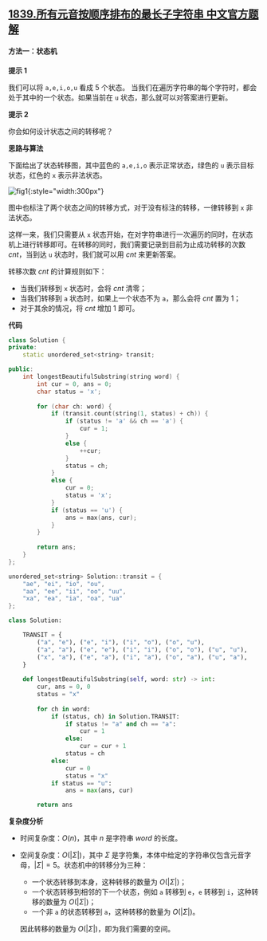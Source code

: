 ## [1839.所有元音按顺序排布的最长子字符串 中文官方题解](https://leetcode.cn/problems/longest-substring-of-all-vowels-in-order/solutions/100000/suo-you-yuan-yin-an-shun-xu-pai-bu-de-zu-9wqg)

#### 方法一：状态机

**提示 $1$**

我们可以将 $\texttt{a,e,i,o,u}$ 看成 $5$ 个状态。
当我们在遍历字符串的每个字符时，都会处于其中的一个状态。如果当前在 $\texttt{u}$ 状态，那么就可以对答案进行更新。

**提示 $2$**

你会如何设计状态之间的转移呢？

**思路与算法**

下面给出了状态转移图，其中蓝色的 $\texttt{a,e,i,o}$ 表示正常状态，绿色的 $\texttt{u}$ 表示目标状态，红色的 $\texttt{x}$ 表示非法状态。

![fig1](https://assets.leetcode-cn.com/solution-static/5740/1.png){:style="width:300px"}

图中也标注了两个状态之间的转移方式，对于没有标注的转移，一律转移到 $\texttt{x}$ 非法状态。

这样一来，我们只需要从 $\texttt{x}$ 状态开始，在对字符串进行一次遍历的同时，在状态机上进行转移即可。在转移的同时，我们需要记录到目前为止成功转移的次数 $\textit{cnt}$，当到达 $\texttt{u}$ 状态时，我们就可以用 $\textit{cnt}$ 来更新答案。

转移次数 $\textit{cnt}$ 的计算规则如下：

- 当我们转移到 $\texttt{x}$ 状态时，会将 $\textit{cnt}$ 清零；
- 当我们转移到 $\texttt{a}$ 状态时，如果上一个状态不为 $\texttt{a}$，那么会将 $\textit{cnt}$ 置为 $1$；
- 对于其余的情况，将 $\textit{cnt}$ 增加 $1$ 即可。

**代码**

```C++ [sol1-C++]
class Solution {
private:
    static unordered_set<string> transit;

public:
    int longestBeautifulSubstring(string word) {
        int cur = 0, ans = 0;
        char status = 'x';
        
        for (char ch: word) {
            if (transit.count(string(1, status) + ch)) {
                if (status != 'a' && ch == 'a') {
                    cur = 1;
                }
                else {
                    ++cur;
                }
                status = ch;
            }
            else {
                cur = 0;
                status = 'x';
            }
            if (status == 'u') {
                ans = max(ans, cur);
            }
        }
        
        return ans;
    }
};

unordered_set<string> Solution::transit = {
    "ae", "ei", "io", "ou",
    "aa", "ee", "ii", "oo", "uu",
    "xa", "ea", "ia", "oa", "ua"
};
```

```Python [sol1-Python3]
class Solution:

    TRANSIT = {
        ("a", "e"), ("e", "i"), ("i", "o"), ("o", "u"),
        ("a", "a"), ("e", "e"), ("i", "i"), ("o", "o"), ("u", "u"),
        ("x", "a"), ("e", "a"), ("i", "a"), ("o", "a"), ("u", "a"),
    }
    
    def longestBeautifulSubstring(self, word: str) -> int:
        cur, ans = 0, 0
        status = "x"
        
        for ch in word:
            if (status, ch) in Solution.TRANSIT:
                if status != "a" and ch == "a":
                    cur = 1
                else:
                    cur = cur + 1
                status = ch
            else:
                cur = 0
                status = "x"
            if status == "u":
                ans = max(ans, cur)

        return ans
```

**复杂度分析**

- 时间复杂度：$O(n)$，其中 $n$ 是字符串 $\textit{word}$ 的长度。

- 空间复杂度：$O(|\Sigma|)$，其中 $\Sigma$ 是字符集，本体中给定的字符串仅包含元音字母，$|\Sigma|=5$。状态机中的转移分为三种：

    - 一个状态转移到本身，这种转移的数量为 $O(|\Sigma|)$；
    - 一个状态转移到相邻的下一个状态，例如 $\texttt{a}$ 转移到 $\texttt{e}$，$\texttt{e}$ 转移到 $\texttt{i}$，这种转移的数量为 $O(|\Sigma|)$；
    - 一个非 $\texttt{a}$ 的状态转移到 $\texttt{a}$，这种转移的数量为 $O(|\Sigma|)$。

    因此转移的数量为 $O(|\Sigma|)$，即为我们需要的空间。